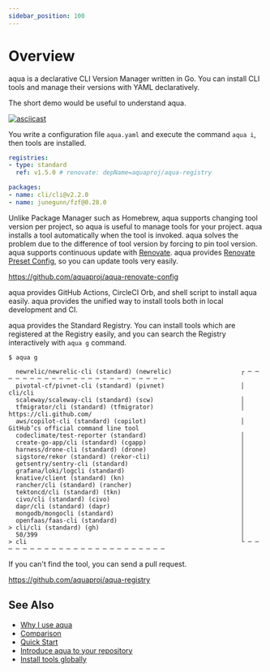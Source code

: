 ```yaml
---
sidebar_position: 100
---
```


# Overview

aqua is a declarative CLI Version Manager written in Go.
You can install CLI tools and manage their versions with YAML declaratively.

The short demo would be useful to understand aqua.

[![asciicast](https://asciinema.org/a/457021.svg)](https://asciinema.org/a/457021?autoplay=1)

You write a configuration file `aqua.yaml` and execute the command `aqua i`, then tools are installed.

```yaml
registries:
- type: standard
  ref: v1.5.0 # renovate: depName=aquaproj/aqua-registry

packages:
- name: cli/cli@v2.2.0
- name: junegunn/fzf@0.28.0
```

Unlike Package Manager such as Homebrew, aqua supports changing tool version per project, so aqua is useful to manage tools for your project.
aqua installs a tool automatically when the tool is invoked.
aqua solves the problem due to the difference of tool version by forcing to pin tool version.
aqua supports continuous update with [Renovate](https://docs.renovatebot.com/).
aqua provides [Renovate Preset Config](https://docs.renovatebot.com/config-presets/), so you can update tools very easily.

https://github.com/aquaproj/aqua-renovate-config

aqua provides GitHub Actions, CircleCI Orb, and shell script to install aqua easily.
aqua provides the unified way to install tools both in local development and CI.

aqua provides the Standard Registry. You can install tools which are registered at the Registry easily, and you can search the Registry interactively with `aqua g` command.

```console
$ aqua g
```

```console
  newrelic/newrelic-cli (standard) (newrelic)                   ┌ ─ ─ ─ ─ ─ ─ ─ ─ ─ ─ ─ ─ ─ ─ ─ ─ ─ ─ ─ ─ ─ ─ ─ ─
  pivotal-cf/pivnet-cli (standard) (pivnet)                     │  cli/cli
  scaleway/scaleway-cli (standard) (scw)                        │
  tfmigrator/cli (standard) (tfmigrator)                        │  https://cli.github.com/
  aws/copilot-cli (standard) (copilot)                          │  GitHub’cs official command line tool
  codeclimate/test-reporter (standard)                          │
  create-go-app/cli (standard) (cgapp)                          │
  harness/drone-cli (standard) (drone)                          │
  sigstore/rekor (standard) (rekor-cli)                         │
  getsentry/sentry-cli (standard)                               │
  grafana/loki/logcli (standard)                                │
  knative/client (standard) (kn)                                │
  rancher/cli (standard) (rancher)                              │
  tektoncd/cli (standard) (tkn)                                 │
  civo/cli (standard) (civo)                                    │
  dapr/cli (standard) (dapr)                                    │
  mongodb/mongocli (standard)                                   │
  openfaas/faas-cli (standard)                                  │
> cli/cli (standard) (gh)                                       │
  50/399                                                        │
> cli                                                           └ ─ ─ ─ ─ ─ ─ ─ ─ ─ ─ ─ ─ ─ ─ ─ ─ ─ ─ ─ ─ ─ ─ ─ ─
```

If you can't find the tool, you can send a pull request.

https://github.com/aquaproj/aqua-registry

## See Also

* [Why I use aqua](https://dev.to/suzukishunsuke/why-i-use-aqua-230)
* [Comparison](/docs/comparison/common)
* [Quick Start](/docs/tutorial-basics/quick-start)
* [Introduce aqua to your repository](/docs/tutorial-extras/introduce-aqua)
* [Install tools globally](/docs/tutorial-extras/global-config)
